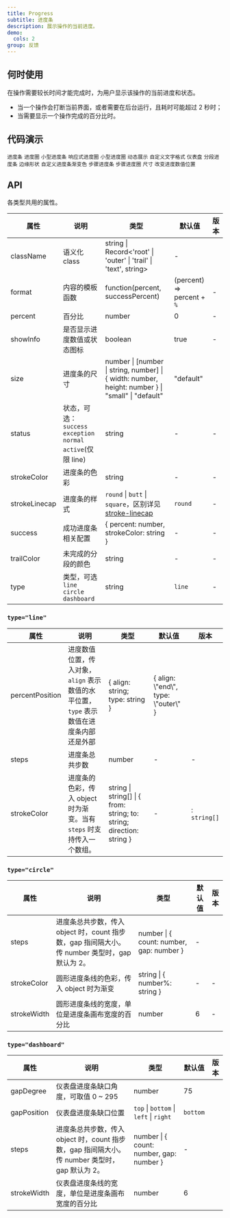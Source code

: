 ```yaml
---
title: Progress
subtitle: 进度条
description: 展示操作的当前进度。
demo:
  cols: 2
group: 反馈
---
```


## 何时使用

在操作需要较长时间才能完成时，为用户显示该操作的当前进度和状态。

- 当一个操作会打断当前界面，或者需要在后台运行，且耗时可能超过 2 秒时；
- 当需要显示一个操作完成的百分比时。

## 代码演示

<!-- prettier-ignore -->
<code src="./demo/line.tsx">进度条</code>
<code src="./demo/circle.tsx">进度圈</code>
<code src="./demo/line-mini.tsx">小型进度条</code>
<code src="./demo/circle-micro.tsx">响应式进度圈</code>
<code src="./demo/circle-mini.tsx">小型进度圈</code>
<code src="./demo/dynamic.tsx">动态展示</code>
<code src="./demo/format.tsx">自定义文字格式</code>
<code src="./demo/dashboard.tsx">仪表盘</code>
<code src="./demo/segment.tsx">分段进度条</code>
<code src="./demo/linecap.tsx">边缘形状</code>
<code src="./demo/gradient-line.tsx">自定义进度条渐变色</code>
<code src="./demo/steps.tsx">步骤进度条</code>
<code src="./demo/circle-steps.tsx">步骤进度圈</code>
<code src="./demo/size.tsx">尺寸</code>
<code src="./demo/info-position.tsx">改变进度数值位置</code>

## API

各类型共用的属性。

| 属性 | 说明 | 类型 | 默认值 | 版本 |
| --- | --- | --- | --- | --- |
| className | 语义化 class | string \| Record&lt;'root' \| 'outer' \| 'trail' \| 'text', string> | - |  |
| format | 内容的模板函数 | function(percent, successPercent) | (percent) => percent + `%` | - |
| percent | 百分比 | number | 0 | - |
| showInfo | 是否显示进度数值或状态图标 | boolean | true | - |
| size | 进度条的尺寸 | number \| \[number \| string, number] \| { width: number, height: number } \| "small" \| "default" | "default" |  |
| status | 状态，可选：`success` `exception` `normal` `active`(仅限 line) | string | - | - |
| strokeColor | 进度条的色彩 | string | - | - |
| strokeLinecap | 进度条的样式 | `round` \| `butt` \| `square`，区别详见 [stroke-linecap](https://developer.mozilla.org/docs/Web/SVG/Attribute/stroke-linecap) | `round` | - |
| success | 成功进度条相关配置 | { percent: number, strokeColor: string } | - | - |
| trailColor | 未完成的分段的颜色 | string | - | - |
| type | 类型，可选 `line` `circle` `dashboard` | string | `line` | - |

### `type="line"`

| 属性 | 说明 | 类型 | 默认值 | 版本 |
| --- | --- | --- | --- | --- |
| percentPosition | 进度数值位置，传入对象，`align` 表示数值的水平位置，`type` 表示数值在进度条内部还是外部 | { align: string; type: string } | { align: \\"end\\", type: \\"outer\\" } |  |
| steps | 进度条总共步数 | number | - | - |
| strokeColor | 进度条的色彩，传入 object 时为渐变。当有 `steps` 时支持传入一个数组。 | string \| string\[] \| { from: string; to: string; direction: string } | - | : `string[]` |

### `type="circle"`

| 属性 | 说明 | 类型 | 默认值 | 版本 |
| --- | --- | --- | --- | --- |
| steps | 进度条总共步数，传入 object 时，count 指步数，gap 指间隔大小。传 number 类型时，gap 默认为 2。 | number \| { count: number, gap: number } | - |  |
| strokeColor | 圆形进度条线的色彩，传入 object 时为渐变 | string \| { number%: string } | - | - |
| strokeWidth | 圆形进度条线的宽度，单位是进度条画布宽度的百分比 | number | 6 | - |

### `type="dashboard"`

| 属性 | 说明 | 类型 | 默认值 | 版本 |
| --- | --- | --- | --- | --- |
| gapDegree | 仪表盘进度条缺口角度，可取值 0 ~ 295 | number | 75 |  |
| gapPosition | 仪表盘进度条缺口位置 | `top` \| `bottom` \| `left` \| `right` | `bottom` |  |
| steps | 进度条总共步数，传入 object 时，count 指步数，gap 指间隔大小。传 number 类型时，gap 默认为 2。 | number \| { count: number, gap: number } | - |  |
| strokeWidth | 仪表盘进度条线的宽度，单位是进度条画布宽度的百分比 | number | 6 |  |
